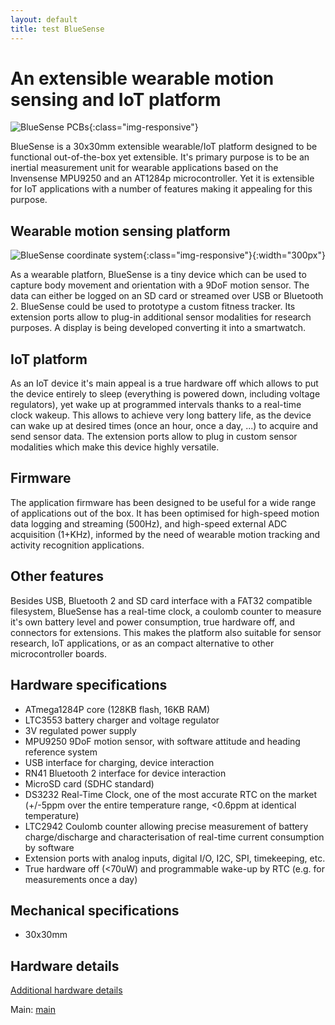 ```yaml
---
layout: default
title: test BlueSense
---
```



# An extensible wearable motion sensing and IoT platform

![BlueSense PCBs](/assets/img/node_pcb.jpg){:class="img-responsive"}

BlueSense is a 30x30mm extensible wearable/IoT platform designed to be functional out-of-the-box yet extensible. 
It's primary purpose is to be an inertial measurement unit for wearable applications based on the Invensense MPU9250 and an AT1284p microcontroller. 
Yet it is extensible for IoT applications with a number of features making it appealing for this purpose.

## Wearable motion sensing platform

![BlueSense coordinate system](/assets/img/node_axes.jpg){:class="img-responsive"}{:width="300px"}

As a wearable platforn, BlueSense is a tiny device which can be used to capture body movement and orientation with a 9DoF motion sensor. The data can either be logged on an SD card or streamed over USB or Bluetooth 2. BlueSense could be used to prototype a custom fitness tracker. Its extension ports allow to plug-in additional sensor modalities for research purposes. A display is being developed converting it into a smartwatch. 

## IoT platform
As an IoT device it's main appeal is a true hardware off which allows to put the device entirely to sleep (everything is powered down, including voltage regulators), yet wake up at programmed intervals thanks to a real-time clock wakeup. This allows to achieve very long battery life, as the device can wake up at desired times (once an hour, once a day, ...) to acquire and send sensor data. The extension ports allow to plug in custom sensor modalities which make this device highly versatile.

## Firmware
The application firmware has been designed to be useful for a wide range of applications out of the box. It has been optimised for high-speed motion data logging and streaming (500Hz), and high-speed external ADC acquisition (1+KHz), informed by the need of wearable motion tracking and activity recognition applications. 

## Other features
Besides USB, Bluetooth 2 and SD card interface with a FAT32 compatible filesystem, BlueSense has a real-time clock, a coulomb counter to measure it's own battery level and power consumption, true hardware off, and connectors for extensions. This makes the platform also suitable for sensor research, IoT applications, or as an compact alternative to other microcontroller boards.

## Hardware specifications
* ATmega1284P core (128KB flash, 16KB RAM)
* LTC3553 battery charger and voltage regulator
* 3V regulated power supply 
* MPU9250 9DoF motion sensor, with software attitude and heading reference system
* USB interface for charging, device interaction
* RN41 Bluetooth 2 interface for device interaction
* MicroSD card (SDHC standard)
* DS3232 Real-Time Clock, one of the most accurate RTC on the market (+/-5ppm over the entire temperature range, <0.6ppm at identical temperature)
* LTC2942 Coulomb counter allowing precise measurement of battery charge/discharge and characterisation of real-time current consumption by software
* Extension ports with analog inputs, digital I/O, I2C, SPI, timekeeping, etc.
* True hardware off (<70uW) and programmable wake-up by RTC (e.g. for measurements once a day)

## Mechanical specifications
* 30x30mm

## Hardware details
[Additional hardware details](/hardware/)

<p>Main: <a href="main">main</a></p>
